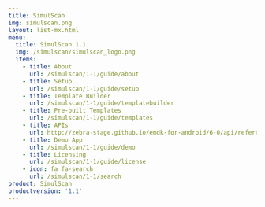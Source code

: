 ```yaml
---
title: SimulScan
img: simulscan.png
layout: list-mx.html
menu:
  title: SimulScan 1.1
  img: /simulscan/simulscan_logo.png
  items:
    - title: About
      url: /simulscan/1-1/guide/about
    - title: Setup
      url: /simulscan/1-1/guide/setup
    - title: Template Builder
      url: /simulscan/1-1/guide/templatebuilder
    - title: Pre-built Templates
      url: /simulscan/1-1/guide/templates
    - title: APIs
      url: http://zebra-stage.github.io/emdk-for-android/6-0/api/reference/com/symbol/emdk/simulscan/package-frame.html
    - title: Demo App
      url: /simulscan/1-1/guide/demo
    - title: Licensing
      url: /simulscan/1-1/guide/license
    - icon: fa fa-search
      url: /simulscan/1-1/search
product: SimulScan
productversion: '1.1'
---
```

